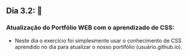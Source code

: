 ## Dia 3.2: :closed_book:
### Atualização do Portfólio WEB com o aprendizado de CSS: 

- Neste dia o exercício foi simplesmente usar o conhecimento de CSS aprendido no dia para atualizar o nosso portifólio (usuário.github.io).
